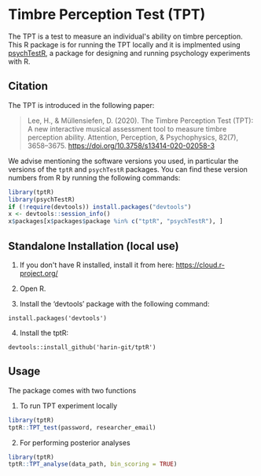 # Timbre Perception Test (TPT)
The TPT is a test to measure an individual's ability on timbre perception.
This R package is for running the TPT locally and it is implmented using [psychTestR](https://github.com/pmcharrison/psychTestR), a package for 
designing and running psychology experiments with R.

## Citation

The TPT is introduced in the following paper:

> Lee, H., & Müllensiefen, D. (2020). The Timbre Perception Test (TPT): A new interactive musical assessment tool to measure timbre perception ability. Attention, Perception, & Psychophysics, 82(7), 3658–3675. https://doi.org/10.3758/s13414-020-02058-3

We advise mentioning the software versions you used,
in particular the versions of the `tptR` and `psychTestR` packages.
You can find these version numbers from R by running the following commands:

``` r
library(tptR)
library(psychTestR)
if (!require(devtools)) install.packages("devtools")
x <- devtools::session_info()
x$packages[x$packages$package %in% c("tptR", "psychTestR"), ]
```

## Standalone Installation (local use)

1. If you don't have R installed, install it from here: https://cloud.r-project.org/

2. Open R.

3. Install the ‘devtools’ package with the following command:

`install.packages('devtools')`

4. Install the tptR:

`devtools::install_github('harin-git/tptR')`

## Usage

The package comes with two functions

1. To run TPT experiment locally 

``` r
library(tptR)
tptR::TPT_test(password, researcher_email)
```

2. For performing posterior analyses

``` r
library(tptR)
tptR::TPT_analyse(data_path, bin_scoring = TRUE)
```

